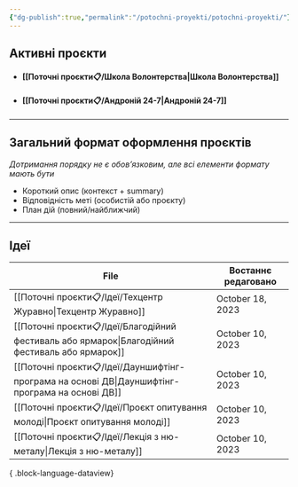 ```yaml
---
{"dg-publish":true,"permalink":"/potochni-proyekti/potochni-proyekti/"}
---
```


## Активні проєкти
- #### [[Поточні проєкти📋/Школа Волонтерства\|Школа Волонтерства]]
- #### [[Поточні проєкти📋/Андроній 24-7\|Андроній 24-7]]
---
## Загальний формат оформлення проєктів
*Дотримання порядку не є обов’язковим, але всі елементи формату мають бути*

- Короткий опис (контекст + summary)
- Відповідність меті (особистій або проєкту)
- План дій (повний/найближчий)
---
## Ідеї 
| File                                                                                               | Востаннє редаговано |
| -------------------------------------------------------------------------------------------------- | ------------------- |
| [[Поточні проєкти📋/Ідеї/Техцентр Журавно\|Техцентр Журавно]]                                   | October 18, 2023    |
| [[Поточні проєкти📋/Ідеї/Благодійний фестиваль або ярмарок\|Благодійний фестиваль або ярмарок]] | October 10, 2023    |
| [[Поточні проєкти📋/Ідеї/Дауншифтінг-програма на основі ДВ\|Дауншифтінг-програма на основі ДВ]] | October 10, 2023    |
| [[Поточні проєкти📋/Ідеї/Проєкт опитування молоді\|Проєкт опитування молоді]]                   | October 10, 2023    |
| [[Поточні проєкти📋/Ідеї/Лекція з ню-металу\|Лекція з ню-металу]]                               | October 10, 2023    |

{ .block-language-dataview}